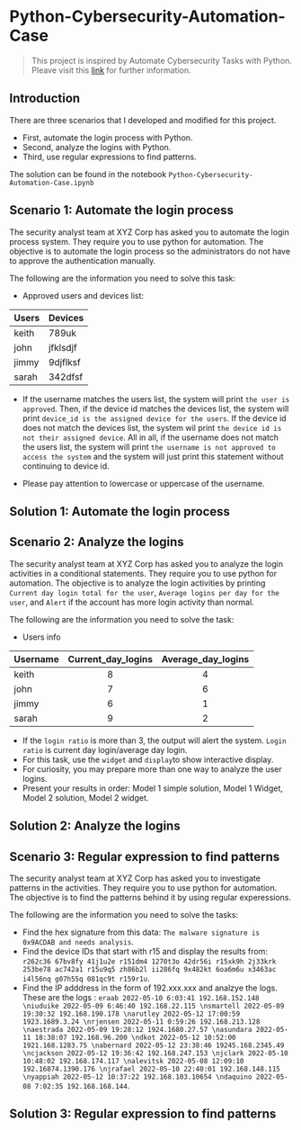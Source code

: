 # Python-Cybersecurity-Automation-Case
> This project is inspired by Automate Cybersecurity Tasks with Python. Pleave visit this [link](https://www.coursera.org/learn/automate-cybersecurity-tasks-with-python) for further information.

## Introduction 
There are three scenarios that I developed and modified for this project. 
* First, automate the login process with Python.
* Second, analyze the logins with Python.
* Third, use regular expressions to find patterns. 

The solution can be found in the notebook `Python-Cybersecurity-Automation-Case.ipynb`

## Scenario 1: Automate the login process

The security analyst team at XYZ Corp has asked you to automate the login process system. They require you to use python for automation. The objective is to automate the login process so the administrators do not have to approve the authentication manually.  

The following are the information you need to solve this task: 

* Approved users and devices list:

<div align="center">

| Users | Devices |
|---|---|
| keith | 789uk |
| john | jfklsdjf |
| jimmy | 9djflksf |
| sarah | 342dfsf |

</div>

* If the username matches the users list, the system will print `the user is approved`. Then, if the device id matches the devices list, the system will print `device_id is the assigned device for the users`. If the device id does not match the devices list, the system wil print `the device id is not their assigned device`. All in all, if the username does not match the users list, the system will print `the username is not approved to access the system` and the system will just print this statement without continuing to device id. 

* Please pay attention to lowercase or uppercase of the username. 

## Solution 1: Automate the login process



## Scenario 2: Analyze the logins

The security analyst team at XYZ Corp has asked you to analyze the login activities in a conditional statements. They require you to use python for automation. The objective is to analyze the login activities by printing `Current day login total for the user`, `Average logins per day for the user`, and `Alert` if the account has more login activity than normal. 

The following are the information you need to solve the task: 

* Users info

<div align="center">

| Username | Current_day_logins | Average_day_logins |
|---|:---:|:---:|
| keith | 8 | 4 |
| john | 7 | 6 | 
| jimmy | 6 | 1 |
| sarah | 9 | 2 | 

</div>

* If the `login ratio` is more than 3, the output will alert the system. `Login ratio` is current day login/average day login. 
* For this task, use the `widget` and `display`to show interactive display. 
* For curiosity, you may prepare more than one way to analyze the user logins. 
* Present your results in order: Model 1 simple solution, Model 1 Widget, Model 2 solution, Model 2 widget. 

## Solution 2: Analyze the logins

## Scenario 3: Regular expression to find patterns

The security analyst team at XYZ Corp has asked you to investigate patterns in the activities. They require you to use python for automation. The objective is to find the patterns behind it by using regular experessions. 

The following are the information you need to solve the tasks:

* Find the hex signature from this data: `The malware signature is 0x9ACDAB and needs analysis`.
* Find the device IDs that start with r15 and display the results from: `r262c36 67bv8fy 41j1u2e r151dm4 1270t3o 42dr56i r15xk9h 2j33krk 253be78 ac742a1 r15u9q5 zh86b2l ii286fq 9x482kt 6oa6m6u x3463ac i4l56nq g07h55q 081qc9t r159r1u`.  
* Find the IP adddress in the form of 192.xxx.xxx and analzye the logs. These are the logs : `eraab 2022-05-10 6:03:41 192.168.152.148 \niuduike 2022-05-09 6:46:40 192.168.22.115 \nsmartell 2022-05-09 19:30:32 192.168.190.178 \narutley 2022-05-12 17:00:59 1923.1689.3.24 \nrjensen 2022-05-11 0:59:26 192.168.213.128 \naestrada 2022-05-09 19:28:12 1924.1680.27.57 \nasundara 2022-05-11 18:38:07 192.168.96.200 \ndkot 2022-05-12 10:52:00 1921.168.1283.75 \nabernard 2022-05-12 23:38:46 19245.168.2345.49 \ncjackson 2022-05-12 19:36:42 192.168.247.153 \njclark 2022-05-10 10:48:02 192.168.174.117 \nalevitsk 2022-05-08 12:09:10 192.16874.1390.176 \njrafael 2022-05-10 22:40:01 192.168.148.115 \nyappiah 2022-05-12 10:37:22 192.168.103.10654 \ndaquino 2022-05-08 7:02:35 192.168.168.144`.
  
## Solution 3: Regular expression to find patterns 

